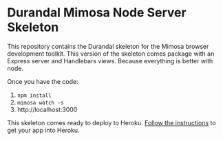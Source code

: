 Durandal Mimosa Node Server Skeleton
========================

This repository contains the Durandal skeleton for the Mimosa browser development toolkit. This version of the skeleton comes package with an Express server and Handlebars views.  Because everything is better with node.

Once you have the code:

1. `npm install`
2. `mimosa watch -s`
3. http://localhost:3000

This skeleton comes ready to deploy to Heroku.  [Follow the instructions](http://mimosajs.com/about.html#Heroku) to get your app into Heroku.